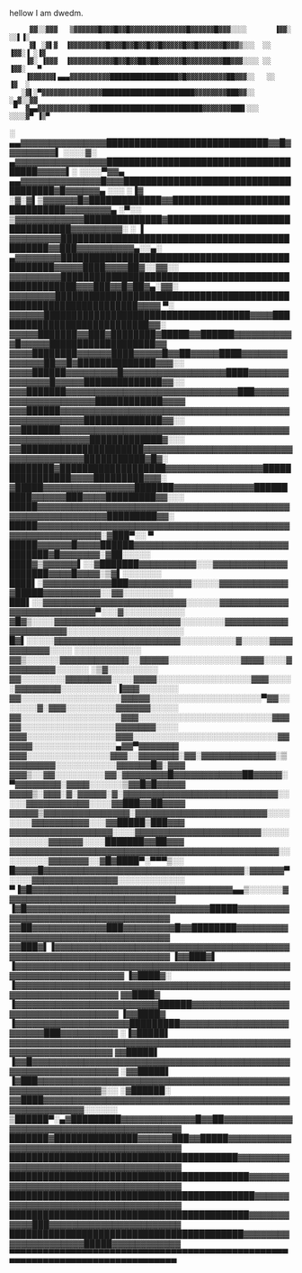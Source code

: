 hellow I am dwedm.

         ▓▓░░▓▓▓   ▒▓▓▓▓▓▓█▓▓▓█▓▓█▓▓▓▓▓▓▓▓▓▓▓▓▓▓█▓▓▓▓▓▓█▓▓▓░░░░       ▐▓▓░ ░░▌▐░
         ▓▌ ░▓▌▓  ▐▓▓▓▓▓▓▓▓▓█▓▓▓█▓▓█▓▓█▓▓█▓▓▓▓▓█▓▓█▓▓▓▓▓▓█▓▓▓▒░░░  ░░  ▐▓▓░▐ ░▐▓
        ▐▓░ ▐▓▓▓  ▐▓▓▓▓▓▓▓▓▓▓▓█▓▓█▓▓██▓██▓▓▓▓▓▓█▓▓▓▓▓▓▓▓▓██▓▓▓░░░░ ░░   ▐▓▓░   ▀
        ▐▓▓▓▓▓▓▌▄▄▄▓▓▓▓▓▓▓▓▓▓█████████████████▓█▓▓▓▓▓▓▓▓▓▓██▓▓▓░░   ░░    ▐▓  ░
       ░▓▌░▀▓▓▓▓▓▓▓▓▓▓▓▓▓▓▓███████████████████████▓▓▓▓▓▓▓▓███▓▓░░        ░▄▓░░▓▓
     ▀  ▓▄▄▓▓▓▓▓▓▓▓▓▓▓▓▓████████████████████████████▓▓▓▓▓▓▓███▌░░░    ░░░░▓▀ ▐▒▀
   ░  ▄▄▓▓▓▓▓▓▓▓▓▓▓▓▓▓▓█████████████████████████████▓▓█▓▓▓▓▓▓▓▓▓▌     ░░░░▓░
    ▄▓▓▓▓▓▓▓▓▓▓▓▓▓▓▓▓██████████████████████████████████████▓▓▓▓▓▌░    ░░░░▀▓▓▄
▄▄▓▓▓▓▓▓▓▓▓▓▓▓▓▓█▓▓▓██████████████████████████████████████▓█▓▓▓▓▓▓▄    ░░░ ░▐▓
░▓░▓▌▒▓▓▓▓▓▓█▓█████████████▓▓███████████████████████████████▓▓▓▓▓▓▓▓▄       ░▀░░
▒▓▓▓▓▓▓▓▓▓▓▓▓██████████████▓█████████████████████████████████▓▓▓▓▓▓▓▓▓░     ░  ▐
▓▓▓▓▓▓▓▓▓████████████████████████████████████████████████▓▓███▓▓▓▓▓▓▓▓▓▓▄░░▄░
▄▓▓▓▓▓▓▓▓█████████████████████████████████████████████████▓▓▓▓▓████▓▓▓▓██▓░░▓▓░░
▓▓▓▓▓▓▓▓▓█████████████████████████████████████████████████████▓▓▓███▓▓█▓██▓▄░▓▓░
▓▓▓▓▓▓▓▓█████████████████████████████████████████████████████████████████▓▓▓▓ ▀░
▓▓▓▓▓▓█████████████████████████████████████▓▓▓▓████████████████████████████▓▓░
▓▓▓▓▓███████▓▓███▓████████▓█████▓▓██████▓▓▓▓▓▓▓▓▓▓▓█▓▓▓▓▓███████████████████▓▓
▓▓▓▓████████▓▓▓▓▓▓████▓▓▓▓▓█▓▓██▓▓▓▓▓████▓▓▓▓▓▓▓▓▓▓▓▓▓▓██▓▓█▓██████████████▓▓▓░░
▓▓▓▓██████▓▓▓▓▓▓▓▓▓█▓▓▓▓▓▓▓▓▓▓▓▓▓▓▓▓▓▓████▓▓▓▓▓▓▓▓▓▓▓▓▓▓█▓▓▓▓▓██████████████▓▓░░
▓▓▓███████▓▓▓▓▓▓▓▓▓▓▓▓▓▓▓▓▓▓▓▓▓▓▓▓▓▓▓▓▓▓███▓▓▓▓▓▓▓▓▓▓▓▓▓▓▓▓▓▓▓▓▓████████████▓▓▓▓
▓▓▓██████▓▓▓▓▓▓▓▓▓▓▓▓▓▓▓▓▓▓▓▓▓▓▓▓▓▓▓▓▓▓▓▓▓▓▓▓▓▓▓▓▓▓▓▓▓▓▓▓▓▓▓▓▓██████████████▓▓░░
▓▓███████▓▓▓▓▓▓▓▓▓▓▓▓▓▓▓▓▓▓▓▓▓▓▓▓▓▓▓▓▓▓▓▓▓▓▓▓▓▓▓▓▓▓▓▓▓▓▓▓▓▓▓▓▓▓█████████████▓░░░
▓▓██████████████████████▓▓▓▓▓▓▓▓▓▓▓▓▓▓▓▓▓▓▓▓▓▓▓▓▓▓▓▓▓▓▓▓▓▓▓▓▓▓▓███████████▓█▓░
████████▓███████████████████▓▓▓▓▓▓▓▓▓▓▓▓▓▓▓▓▓████████████████▓▓▓▓█████████▓▓▓░
▓█████▓▓▓▓▓▓▓▓▓▓▓▓▓▓▓▓███████▓▓▓▓▓▓▓▓▓▓▓▓▓▓██████████▓▓▓▓▓▓███▓▓▓▓█████████▓▓░░░
█████▓▓▓▓▓▓▓▓▓▓▓▓▓▓▓▓▓▓▓▓▓▓▓▓▓▓▓▓▓▓▓▓▓▓▓▓▓▓▓▓▓▓▓▓▓▓▓▓▓▓▓▓▓▓▓▓▓▓▓▓▓█████████▓▓░
█████▓▓▓▓▓▓▓▓▓▓▓▓▓▓▓▓▓▓▓▓▓▓▓▓▓▓▓▓▓▓▓▓▓▓▓▓▓▓▓▓▓▓▓▓▓▓▓▓▓▓▓▓▓▓▓▓▓▓▓▓░▓███▀░░   ▀
█████▓▓▓▓▓▓█▓▓▓▓██████▓▓▓▓▓▓▓▓▓▓▓▓▓▓▓▓▓▓▓▓▓▓▓▓▓▓▓███████▓█▓▓▓▓▓▓▓░▓██░░░░░
████▓▒▓▓▓▓▓▓▌░░▓███████▓▓▓▓▓▓▓▓▓▓░░░▓▓▓▓▓▓▓▓▓▓▓▓▓███████▓▓▓▓█▓▓▓▓░▒▓▌░░░░░░░
████▌░▓▓▓▓▓▓▓▓▓▓▓▓███▓▓▓▓▓▓▓▓▓▓▓░░░░░▓▓▓▓▓▓▓▓▓▓▓▓▓█████▓▓▓▓▓▓▓▓▓▓░░▓▓░░░░░░░░░
███▌░░▓▓▓▓▓▓▓▓▓▓▓▓▓▓▓▓▓▓▓▓▓▓▓▓▓░░░░░░▓▓▓▓▓▓▓▓▓▓▓▓▓▓▓▓▓▓▓▓▓▓▓▓▓▓▓▀░░░▓░░░░░░░░░░░
▓█▓▒░░░░▓▓▓▓▓▓▓▓▓▓▓▓▓▓▓▓▓▓▓▓▓▓░░░░░░░░▓▓▓▓▓▓▓▓▓▓▓▓▓▓▓▓▓▓▓▓▓░░░░░░░░░░░░░░░░░░░░░
█▓▌░░░░░▓▓▓▓▓▓▓▓▓▓▓▓▓▓▓▓▓▓▓▓▓▓░░░░░░░░░░▓░░░░░▓▓▓▓▓▓▓▓▓▓▓░░░░       ░░░░░░░░░░░░
▓▓▒░░░░░░▓▓▓▓▓▓▓▓▓▓▓▓░░▓▓▓▓▓░░░░░░░░░░░░░▓▓▓▓░░░░▓▓▓▓▓▓▓▓▓░░░░░░    ░▒▓░░░░░░░░░
▓▓░░░░░░░░▓▓▓▓▓▓▓▓░░░░▓▓▓▓░░░░░░░░░░░░░░░░░▓▓▓░░░░░▓▓▓▓▓▓▓▓░░░░░░░░░░▐▓▓▓░░░░░░░
▓▓░░░░░░░░░░░░░░░░░░▓▓▓▓▓░░░░░░░░░░░░░░░░░░░░▀▓▓░░░░░░░▓░▓▓▓░░░░░░░░░▓▓▓▓▓▓░░░░░
▓▓░░░░░░░░░░░░░░░░░░▓▓▓░░░░░░░░░░░░░░░░░░░░░░░░▓▓▓▓▓░░░░░░░░░░░░░░░░░▓▓▓▓▓▓▓░░░░
▓▓▓░░░░░░░░░░░░░░░░▓▓▓░░░░░░░░░░░░░░░░░░░░░░░░░░▓▓▓▓▓▓░░░░░░░░░░░░░░░▄▓▓▀▓▓▓▓▓▓▓
▓▓▓░░░░░░░░░░░░░░░▓▓▓░░▓▓▓▓▓▓▓░▓▓░▓▓▓▓▓▓▓▓▓▓▓▓▓░▒▓▓▓▓▓▓▓▓░░░░░░░░░░░▓▓▓▓▓▓█▓░▓▓▓
▓▓▓▒░░▓▓░░░░░░░░░▓▓░▓▓▓▓▓▓▓▓█▓▓▓▓▓▓▓▓▓▓▓▓██▓▓▓▓▓░▀▓▓▓▓▓▓▓▓░▓▓▓▓░░░░░░▒▓▓█▓█▓▓▓▓▓
▓▓▓▓▒░▓▓▓░▓░▓▓▓▓▓░▓░▓▓▓▓▓▓▓▓▓▓▓▓▓▓▓▓▓▓▓▓▓▓▓▓▓▓▓░░░░░▓▓▓▓▓▓▓▓▓▓▓░░░░▓▓███▓▓██▓▓▓▓
▓▓▓▓▓▒▓▓▓▓▓▓▓▓▓▓▓▓▓▓▓░▓▓▓▓▓▓▓▓▓▓▓▓▓▓▓▓▓▓▓▓▓▓▓░░░░░░░░▓▓▓▓▓▓▓▓▓▓░░░▓▓█████▒███▓▓▓
▓▓▓▓▓▓▓▓▓▓▓▓▓▓▓▓▓▓░░░░▓▓▓▓▓▓▓▓▓▓▓▓▓▓▓▓▓▓▓▓▓▓░░░░░░░░░░░░▓▓▓▓▓▓░░░░███████▓▓██▓▓▓
▓▓▓▓▓▓▓▓▓▓▓▓▓▓▓▓▓▓▓▓▓▓▓▓▓▓▓▓▓▓▓▓▓▓▓▓▓▓▓▓▓▓▓▓▓▓▓░░░░░░░░░▓▓▓▓▓▓▓░░▓█▓████▀░▀▀▀▒░░
█▓▓▓▓█▓▓▓▓▓▓▓▓▓▓▓▓▓▓▓▓▓▓▓▓▓▓▓▓▓▓▓▓▓▓▓▓▓▓▓░▓▓▓▓▓▓▀░░░░▓▓▓▓▓▓▓▓▓▓▓▓▓▓▓░░░░░░░░░░░░
  ▀▐▓█▓▓▓▓▓▓▓▓▓▓▓▓▓▓▓▓▓▓▓▓▓▓▓▓▓▓▓▓▓▓▓▓▓▓▓▄▄▒░░░░░░▓▓▓▓▓▓▓▓▓▓▓▓▓▓▓▓▓▓▓▓▓▓▓▓▓▓▓▓▓▓
   ▐▓█▓▓▓▓▓▓▓▓▓▓▓▓▓▓▓▓▓▓▓▓▓▓▓▓▓▓▓▓▓▓▓▓█████▓▓▓▓▓▓▓▓▓▓▓▓▓▓▓▓▓▓▓▓▓▓▓▓▓▓▓▓▓▓▓▓▓▓▓▓▓
   ▓▓██▓▓▓▓▓▓▓▓▓▓▓▓▓███▓▓▓▓▓▓▓▓▓█▓▓████████▓▓▓▓▓▓▓▓▓▓▓▓▓▓▓▓▓▓▓▓▓▓▓▓▓▓▓▓▓▓▓▓▓▓▓▓▓
   ▓▓███▓▌▐▓▓▓▓▓▓▓▓▓▓▓▓▓▓▓▓▓▓▓▓▓▓▓▓▓▓▓▓▓▓▓▓▓▓▓▓▓▓▓▓▓▓▓▓▓▓▓▓▓▓▓▓▓▓▓▓▓▓▓▓▓▓▓▓▓▓▓▓▓
  ▐▓▓███▓▌ ▐▓▓▓▓▓▓▓▓▓▓▓▓▓▓▓▓▓▓▓▓▓▓▓▓▓▓▓▓▓▓▓▓▓▓▓▓▓▓▓▓▓▓▓▓▓▓▓▓▓▓▓▓▓▓▓▓▓▓▓▓▓▓▓▓▓▓▓▓
  ▐▓████▓░  ▐▓▓▓▓▓▓▓▓▓▓▓▓▓▓▓▓▓▓▓▓▓▓▓▓▓▓▓▓▓▓▓▓▓▓▓▓▓▓▓▓▓▓▓▓▓▓▓▓▓▓▓▓▓▓▓▓▓▓▓▓▓▓▓▓▓▓▓
  ▓▓████▓   ▐▓▓▓▓▓▓▓▓▓▓▓▓▓▓▓▓▓▓▓▓▓▓▓▓▓██████▓▓▓▓▓▓▓▓▓▓▓▓▓▓▓▓▓▓▓▓▓▓▓▓▓▓▓▓▓▓▓▓▓▓▓▓
 ▐▓▓████▓   ▐▓▓▓▓▓▓▓▓▓▓▓▓▓▓▓▓▓▓▓▓█████████▓▓▓▓▓▓▓▓▓▓▓▓▓▓▓▓▓▓▓▓▓▓▓▓▓███▓▓▓▓▓▓▓▓▓▓
░▐▓█████▌    ▓▓▓▓▓▓▓▓▓▓▓▓▓▓▓▓▓▓▓▓▓▓▓▓▓▓▓▓▓▓▓▓▓▓▓▓▓▓▓▓▓▓▓▓▓▓▓▓▓▓▓▓▓▓▓▓▓▓▓▓▓▓▓▓▓▓▓
 ▓▓█████▌   ▐▓▓█▓▓▓▓▓▓▓▓▓▓▓▓▓▓▓▓▓▓▓▓▓▓▓▓▓▓▓▓▓▓▓▓▓▓▓▓▓▓▓▓▓▓▓▓▓▓▓▓▓▓▓▓▓▓▓▓▓▓▓▓▓▓▓▓
░▓▓█████▌   ▐▓███▓▓▓▓▓▓▓▓▓▓▓▓▓▓▓▓▓▓▓▓▓▓▓▓▓▓▓▓▓▓▓▓▓▓▓▓▓▓▓▓▓▓▓▓▓▓▓▓▓▓▓▓▓▓▓▓▓▓▓▓▒░░
░▓██████░   ▓▓████▓▓▓▓▓▓▓▓▓▓▓▓▓▓▓▓▓▓▓▓▓▓▓▓▓▓▓▓▓▓▓▓▓▓▓▓▓▓▓▓▓▓▓▓▓▓▓▓▓▓▓▓▓▓▓▓░░░░░░
▒██████▀░▄▓█████████▓▓▓▓▓▓▓▓▓▓▓▓▓█▓▓██▓▓▓▓▓▓▓▓▓▓▓▓▓▓▓▓▓▓▓▓▓▓▓▓▓▓▓▓▓▓▓▓▓▓▓▓▓▓▓▓▓▓
███████▓███████████████▓▓▓▓▓▓███▓▓█████▓▓▓▓▓▓▓▓▓▓▓▓▓▓▓▓▓▓▓▓▓▓▓▓▓▓▓▓▓▓▓▓▓▓▓▓▓▓▓▓▓
█████████████████████████████████████████▓▓▓▓▓▓▓▓▓▓▓▓▓▓▓▓▓▓▓▓▓▓▓▓▓▓▓▓▓▓▓▓▓▓▓▓▓▓▓
███████████████████████████████████████████▓▓▓▓▓▓▓▓▓▓▓▓▓▓▓▓▓▓▓▓▓▓▓▓▓▓▓▓▓▓▓▓▓▓▓▓▓
████████████████████████████████████████████▓▓▓▓▓▓▓▓▓▓▓▓▓▓▓▓▓▓▓▓▓▓▓▓▓▓▓▓▓▓▓▓▓▓▓▓
███████████████████████████████████████████▓▓▓▓▓▓▓▓▓▓▓███▓▓▓▓▓▓▓▓▓▓▓▓▓▓▓▓▓▓▓▓▓▓▓
██████████████████████████████████████████▓▓▓▓▓▓▓▓▓▓▓▓▓▓▓▓▓▓▓▓▓█████▓▓▓▓▓▓▓▓▓▓▓▓
▀▀▀▀▀▀▀▀▀▀▀▀▀▀▀▀▀▀▀▀▀▀▀▀▀▀▀▀▀▀▀▀▀▀▀▀▀▀▀▀▀▀▀▀▀▀▀▀▀▀▀▀▀▀▀▀▀▀▀▀▀▀▀▀▀▀▀▀▀▀▀▀▀▀▀▀▀▀▀▀
<!-- https://asciiart.club/ -->
